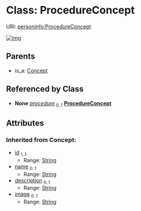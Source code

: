 
# Class: ProcedureConcept



URI: [personinfo:ProcedureConcept](https://w3id.org/linkml/examples/personinfo/ProcedureConcept)


[![img](https://yuml.me/diagram/nofunky;dir:TB/class/[MedicalEvent]++-%20procedure%200..1>[ProcedureConcept&#124;id(i):string;name(i):string%20%3F;description(i):string%20%3F;image(i):string%20%3F],[Concept]^-[ProcedureConcept],[MedicalEvent],[Concept])](https://yuml.me/diagram/nofunky;dir:TB/class/[MedicalEvent]++-%20procedure%200..1>[ProcedureConcept&#124;id(i):string;name(i):string%20%3F;description(i):string%20%3F;image(i):string%20%3F],[Concept]^-[ProcedureConcept],[MedicalEvent],[Concept])

## Parents

 *  is_a: [Concept](Concept.md)

## Referenced by Class

 *  **None** *[procedure](procedure.md)*  <sub>0..1</sub>  **[ProcedureConcept](ProcedureConcept.md)**

## Attributes


### Inherited from Concept:

 * [id](id.md)  <sub>1..1</sub>
     * Range: [String](types/String.md)
 * [name](name.md)  <sub>0..1</sub>
     * Range: [String](types/String.md)
 * [description](description.md)  <sub>0..1</sub>
     * Range: [String](types/String.md)
 * [image](image.md)  <sub>0..1</sub>
     * Range: [String](types/String.md)
